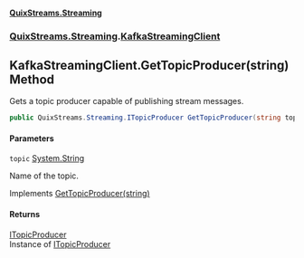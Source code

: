#### [QuixStreams.Streaming](index.md 'index')
### [QuixStreams.Streaming](QuixStreams.Streaming.md 'QuixStreams.Streaming').[KafkaStreamingClient](KafkaStreamingClient.md 'QuixStreams.Streaming.KafkaStreamingClient')

## KafkaStreamingClient.GetTopicProducer(string) Method

Gets a topic producer capable of publishing stream messages.

```csharp
public QuixStreams.Streaming.ITopicProducer GetTopicProducer(string topic);
```
#### Parameters

<a name='QuixStreams.Streaming.KafkaStreamingClient.GetTopicProducer(string).topic'></a>

`topic` [System.String](https://docs.microsoft.com/en-us/dotnet/api/System.String 'System.String')

Name of the topic.

Implements [GetTopicProducer(string)](IKafkaStreamingClient.GetTopicProducer(string).md 'QuixStreams.Streaming.IKafkaStreamingClient.GetTopicProducer(string)')

#### Returns
[ITopicProducer](ITopicProducer.md 'QuixStreams.Streaming.ITopicProducer')  
Instance of [ITopicProducer](ITopicProducer.md 'QuixStreams.Streaming.ITopicProducer')
